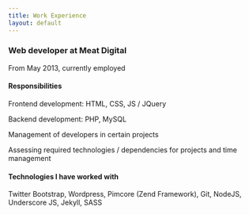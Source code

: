 ```yaml
---
title: Work Experience 
layout: default
---
```


### Web developer at Meat Digital
From May 2013, currently employed

#### Responsibilities

Frontend development: HTML, CSS, JS / JQuery

Backend development: PHP, MySQL

Management of developers in certain projects

Assessing required technologies / dependencies for projects and time management

#### Technologies I have worked with

Twitter Bootstrap, Wordpress, Pimcore (Zend Framework), Git, NodeJS, Underscore JS, Jekyll, SASS

